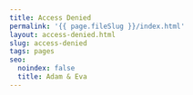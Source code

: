 ```yaml
---
title: Access Denied
permalink: '{{ page.fileSlug }}/index.html'
layout: access-denied.html
slug: access-denied
tags: pages
seo:
  noindex: false
  title: Adam & Eva
---
```



